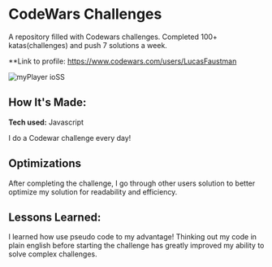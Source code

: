 # CodeWars Challenges
A repository filled with Codewars challenges. Completed 100+ katas(challenges) and push 7 solutions a week.

**Link to profile: https://www.codewars.com/users/LucasFaustman

![myPlayer ioSS](![codingchallengesSS](https://user-images.githubusercontent.com/99927513/167510568-e59d5bba-06fa-4a4b-a38e-a8101f890b70.png)
)

## How It's Made:

**Tech used:** Javascript

I do a Codewar challenge every day!

## Optimizations

After completing the challenge, I go through other users solution to better optimize my solution for readability and efficiency.

## Lessons Learned:

I learned how use pseudo code to my advantage! Thinking out my code in plain english before starting the challenge has greatly improved my ability to solve complex challenges.
